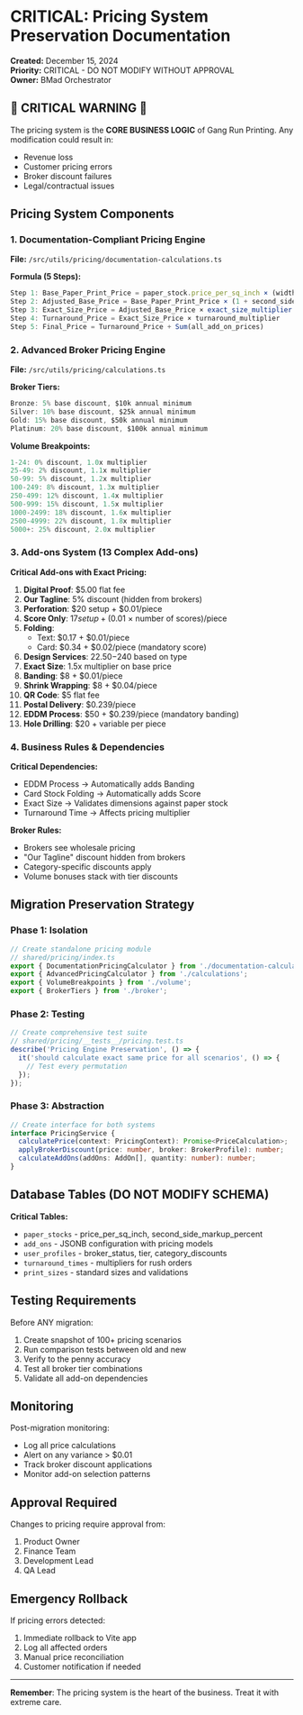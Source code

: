 # CRITICAL: Pricing System Preservation Documentation

**Created:** December 15, 2024  
**Priority:** CRITICAL - DO NOT MODIFY WITHOUT APPROVAL  
**Owner:** BMad Orchestrator

## 🚨 CRITICAL WARNING 🚨

The pricing system is the **CORE BUSINESS LOGIC** of Gang Run Printing. Any modification could result in:
- Revenue loss
- Customer pricing errors
- Broker discount failures
- Legal/contractual issues

## Pricing System Components

### 1. Documentation-Compliant Pricing Engine
**File:** `/src/utils/pricing/documentation-calculations.ts`

**Formula (5 Steps):**
```typescript
Step 1: Base_Paper_Print_Price = paper_stock.price_per_sq_inch × (width × height) × quantity
Step 2: Adjusted_Base_Price = Base_Paper_Print_Price × (1 + second_side_markup if double-sided)
Step 3: Exact_Size_Price = Adjusted_Base_Price × exact_size_multiplier (if exact size)
Step 4: Turnaround_Price = Exact_Size_Price × turnaround_multiplier
Step 5: Final_Price = Turnaround_Price + Sum(all_add_on_prices)
```

### 2. Advanced Broker Pricing Engine
**File:** `/src/utils/pricing/calculations.ts`

**Broker Tiers:**
```typescript
Bronze: 5% base discount, $10k annual minimum
Silver: 10% base discount, $25k annual minimum  
Gold: 15% base discount, $50k annual minimum
Platinum: 20% base discount, $100k annual minimum
```

**Volume Breakpoints:**
```typescript
1-24: 0% discount, 1.0x multiplier
25-49: 2% discount, 1.1x multiplier
50-99: 5% discount, 1.2x multiplier
100-249: 8% discount, 1.3x multiplier
250-499: 12% discount, 1.4x multiplier
500-999: 15% discount, 1.5x multiplier
1000-2499: 18% discount, 1.6x multiplier
2500-4999: 22% discount, 1.8x multiplier
5000+: 25% discount, 2.0x multiplier
```

### 3. Add-ons System (13 Complex Add-ons)

**Critical Add-ons with Exact Pricing:**

1. **Digital Proof**: $5.00 flat fee
2. **Our Tagline**: 5% discount (hidden from brokers)
3. **Perforation**: $20 setup + $0.01/piece
4. **Score Only**: $17 setup + ($0.01 × number of scores)/piece
5. **Folding**: 
   - Text: $0.17 + $0.01/piece
   - Card: $0.34 + $0.02/piece (mandatory score)
6. **Design Services**: $22.50-$240 based on type
7. **Exact Size**: 1.5x multiplier on base price
8. **Banding**: $8 + $0.01/piece
9. **Shrink Wrapping**: $8 + $0.04/piece
10. **QR Code**: $5 flat fee
11. **Postal Delivery**: $0.239/piece
12. **EDDM Process**: $50 + $0.239/piece (mandatory banding)
13. **Hole Drilling**: $20 + variable per piece

### 4. Business Rules & Dependencies

**Critical Dependencies:**
- EDDM Process → Automatically adds Banding
- Card Stock Folding → Automatically adds Score
- Exact Size → Validates dimensions against paper stock
- Turnaround Time → Affects pricing multiplier

**Broker Rules:**
- Brokers see wholesale pricing
- "Our Tagline" discount hidden from brokers
- Category-specific discounts apply
- Volume bonuses stack with tier discounts

## Migration Preservation Strategy

### Phase 1: Isolation
```typescript
// Create standalone pricing module
// shared/pricing/index.ts
export { DocumentationPricingCalculator } from './documentation-calculations';
export { AdvancedPricingCalculator } from './calculations';
export { VolumeBreakpoints } from './volume';
export { BrokerTiers } from './broker';
```

### Phase 2: Testing
```typescript
// Create comprehensive test suite
// shared/pricing/__tests__/pricing.test.ts
describe('Pricing Engine Preservation', () => {
  it('should calculate exact same price for all scenarios', () => {
    // Test every permutation
  });
});
```

### Phase 3: Abstraction
```typescript
// Create interface for both systems
interface PricingService {
  calculatePrice(context: PricingContext): Promise<PriceCalculation>;
  applyBrokerDiscount(price: number, broker: BrokerProfile): number;
  calculateAddOns(addOns: AddOn[], quantity: number): number;
}
```

## Database Tables (DO NOT MODIFY SCHEMA)

**Critical Tables:**
- `paper_stocks` - price_per_sq_inch, second_side_markup_percent
- `add_ons` - JSONB configuration with pricing models
- `user_profiles` - broker_status, tier, category_discounts
- `turnaround_times` - multipliers for rush orders
- `print_sizes` - standard sizes and validations

## Testing Requirements

Before ANY migration:
1. Create snapshot of 100+ pricing scenarios
2. Run comparison tests between old and new
3. Verify to the penny accuracy
4. Test all broker tier combinations
5. Validate all add-on dependencies

## Monitoring

Post-migration monitoring:
- Log all price calculations
- Alert on any variance > $0.01
- Track broker discount applications
- Monitor add-on selection patterns

## Approval Required

Changes to pricing require approval from:
1. Product Owner
2. Finance Team
3. Development Lead
4. QA Lead

## Emergency Rollback

If pricing errors detected:
1. Immediate rollback to Vite app
2. Log all affected orders
3. Manual price reconciliation
4. Customer notification if needed

---

**Remember**: The pricing system is the heart of the business. Treat it with extreme care.